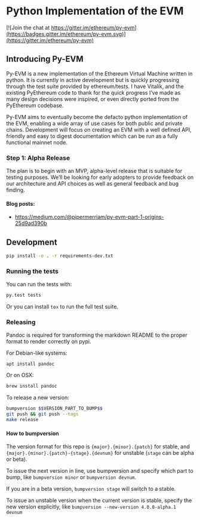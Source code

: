 # Python Implementation of the EVM

[![Join the chat at https://gitter.im/ethereum/py-evm](https://badges.gitter.im/ethereum/py-evm.svg)](https://gitter.im/ethereum/py-evm)


## Introducing Py-EVM

Py-EVM is a new implementation of the Ethereum Virtual Machine written in
python. It is currently in active development but is quickly progressing
through the test suite provided by ethereum/tests. I have Vitalik, and the
existing PyEthereum code to thank for the quick progress I’ve made as many
design decisions were inspired, or even directly ported from the PyEthereum
codebase.

Py-EVM aims to eventually become the defacto python implementation of the EVM,
enabling a wide array of use cases for both public and private chains.
Development will focus on creating an EVM with a well defined API, friendly and
easy to digest documentation which can be run as a fully functional mainnet
node.

### Step 1: Alpha Release

The plan is to begin with an MVP, alpha-level release that is suitable for
testing purposes. We’ll be looking for early adopters to provide feedback on
our architecture and API choices as well as general feedback and bug finding.

#### Blog posts:

- https://medium.com/@pipermerriam/py-evm-part-1-origins-25d9ad390b


## Development

```sh
pip install -e . -r requirements-dev.txt
```


### Running the tests

You can run the tests with:

```sh
py.test tests
```

Or you can install `tox` to run the full test suite.


### Releasing

Pandoc is required for transforming the markdown README to the proper format to
render correctly on pypi.

For Debian-like systems:

```
apt install pandoc
```

Or on OSX:

```sh
brew install pandoc
```

To release a new version:

```sh
bumpversion $$VERSION_PART_TO_BUMP$$
git push && git push --tags
make release
```


#### How to bumpversion

The version format for this repo is `{major}.{minor}.{patch}` for stable, and
`{major}.{minor}.{patch}-{stage}.{devnum}` for unstable (`stage` can be alpha or beta).

To issue the next version in line, use bumpversion and specify which part to bump,
like `bumpversion minor` or `bumpversion devnum`.

If you are in a beta version, `bumpversion stage` will switch to a stable.

To issue an unstable version when the current version is stable, specify the
new version explicitly, like `bumpversion --new-version 4.0.0-alpha.1 devnum`
